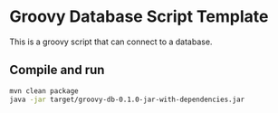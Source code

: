 # Groovy Database Script Template

This is a groovy script that can connect to a database.

## Compile and run

```sh
mvn clean package
java -jar target/groovy-db-0.1.0-jar-with-dependencies.jar 
```